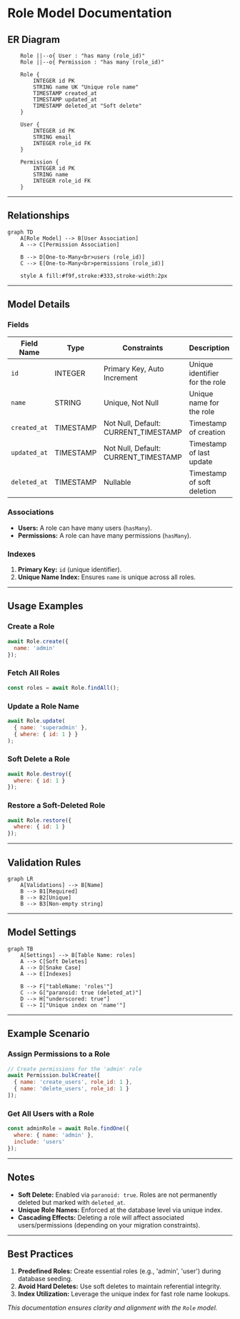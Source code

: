 # Role Model Documentation

## ER Diagram
```erDiagram
    Role ||--o{ User : "has many (role_id)"
    Role ||--o{ Permission : "has many (role_id)"

    Role {
        INTEGER id PK
        STRING name UK "Unique role name"
        TIMESTAMP created_at
        TIMESTAMP updated_at
        TIMESTAMP deleted_at "Soft delete"
    }

    User {
        INTEGER id PK
        STRING email
        INTEGER role_id FK
    }

    Permission {
        INTEGER id PK
        STRING name
        INTEGER role_id FK
    }
```

---

## Relationships
```mermaid
graph TD
    A[Role Model] --> B[User Association]
    A --> C[Permission Association]

    B --> D[One-to-Many<br>users (role_id)]
    C --> E[One-to-Many<br>permissions (role_id)]

    style A fill:#f9f,stroke:#333,stroke-width:2px
```

---

## Model Details

### Fields
| Field Name     | Type       | Constraints                          | Description                          |
|----------------|------------|--------------------------------------|--------------------------------------|
| `id`           | INTEGER    | Primary Key, Auto Increment         | Unique identifier for the role       |
| `name`         | STRING     | Unique, Not Null                    | Unique name for the role             |
| `created_at`   | TIMESTAMP  | Not Null, Default: CURRENT_TIMESTAMP| Timestamp of creation                |
| `updated_at`   | TIMESTAMP  | Not Null, Default: CURRENT_TIMESTAMP| Timestamp of last update             |
| `deleted_at`   | TIMESTAMP  | Nullable                            | Timestamp of soft deletion           |

### Associations
- **Users:** A role can have many users (`hasMany`).  
- **Permissions:** A role can have many permissions (`hasMany`).  

### Indexes
1. **Primary Key:** `id` (unique identifier).  
2. **Unique Name Index:** Ensures `name` is unique across all roles.  

---

## Usage Examples

### Create a Role
```javascript
await Role.create({
  name: 'admin'
});
```

### Fetch All Roles
```javascript
const roles = await Role.findAll();
```

### Update a Role Name
```javascript
await Role.update(
  { name: 'superadmin' },
  { where: { id: 1 } }
);
```

### Soft Delete a Role
```javascript
await Role.destroy({
  where: { id: 1 }
});
```

### Restore a Soft-Deleted Role
```javascript
await Role.restore({
  where: { id: 1 }
});
```

---

## Validation Rules
```mermaid
graph LR
    A[Validations] --> B[Name]
    B --> B1[Required]
    B --> B2[Unique]
    B --> B3[Non-empty string]
```

---

## Model Settings
```mermaid
graph TB
    A[Settings] --> B[Table Name: roles]
    A --> C[Soft Deletes]
    A --> D[Snake Case]
    A --> E[Indexes]

    B --> F["tableName: 'roles'"]
    C --> G["paranoid: true (deleted_at)"]
    D --> H["underscored: true"]
    E --> I["Unique index on 'name'"]
```

---

## Example Scenario

### Assign Permissions to a Role
```javascript
// Create permissions for the 'admin' role
await Permission.bulkCreate([
  { name: 'create_users', role_id: 1 },
  { name: 'delete_users', role_id: 1 }
]);
```

### Get All Users with a Role
```javascript
const adminRole = await Role.findOne({
  where: { name: 'admin' },
  include: 'users'
});
```

---

## Notes
- **Soft Delete:** Enabled via `paranoid: true`. Roles are not permanently deleted but marked with `deleted_at`.  
- **Unique Role Names:** Enforced at the database level via unique index.  
- **Cascading Effects:** Deleting a role will affect associated users/permissions (depending on your migration constraints).  

---

## Best Practices
1. **Predefined Roles:** Create essential roles (e.g., 'admin', 'user') during database seeding.  
2. **Avoid Hard Deletes:** Use soft deletes to maintain referential integrity.  
3. **Index Utilization:** Leverage the unique index for fast role name lookups.  

*This documentation ensures clarity and alignment with the `Role` model.*